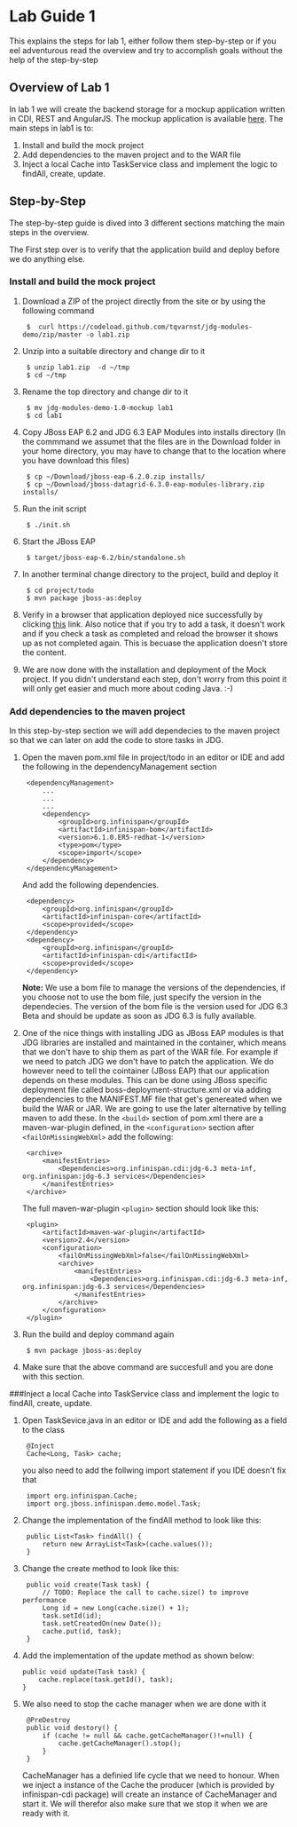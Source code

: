 # Lab Guide 1
This explains the steps for lab 1, either follow them step-by-step or if you eel adventurous read the overview and try to accomplish goals without the help of the step-by-step

## Overview of Lab 1
In lab 1 we will create the backend storage for a mockup application written in CDI, REST and AngularJS. The mockup application is available [here](https://github.com/tqvarnst/jdg-modules-demo/tree/1.0-mockup). The main steps in lab1 is to:

1. Install and build the mock project
2. Add dependencies to the maven project and to the WAR file
3. Inject a local Cache into TaskService class and implement the logic to findAll, create, update. 


## Step-by-Step
The step-by-step guide is dived into 3 different sections matching the main steps in the overview.

The First step over is to verify that the application build and deploy before we do anything else.

### Install and build the mock project

1. Download a ZIP of the project directly from the site or by using the following command

        $  curl https://codeload.github.com/tqvarnst/jdg-modules-demo/zip/master -o lab1.zip

2. Unzip into a suitable directory and change dir to it
        
        $ unzip lab1.zip  -d ~/tmp
        $ cd ~/tmp
       
3. Rename the top directory and change dir to it
        
        $ mv jdg-modules-demo-1.0-mockup lab1
        $ cd lab1
     
4. Copy JBoss EAP 6.2 and JDG 6.3 EAP Modules into installs directory (In the commmand we assumet that the files are in the Download folder in your home directory, you may have to change that to the location where you have download this files)

		$ cp ~/Download/jboss-eap-6.2.0.zip installs/
		$ cp ~/Download/jboss-datagrid-6.3.0-eap-modules-library.zip installs/
		
5. Run the init script

        $ ./init.sh
        
6. Start the JBoss EAP

		$ target/jboss-eap-6.2/bin/standalone.sh
		
7. In another terminal change directory to the project, build and deploy it

        $ cd project/todo
        $ mvn package jboss-as:deploy
8. Verify in a browser that application deployed nice successfully by clicking [this](http://localhost:8080/todo) link. Also notice that if you try to add a task, it doesn't work and if you check a task as completed and reload the browser it shows up as not completed again. This is becuase the application doesn't store the content. 


9. We are now done with the installation and deployment of the Mock project. If you didn't understand each step, don't worry from this point it will only get easier and much more about coding Java. :-) 


### Add dependencies to the maven project
In this step-by-step section we will add dependecies to the maven project so that we can later on add the code to store tasks in JDG. 

1. Open the maven pom.xml file in project/todo in an editor or IDE and add the following in the dependencyManagement section

		<dependencyManagement>
			...
			...
			...
			<dependency>
				<groupId>org.infinispan</groupId>
				<artifactId>infinispan-bom</artifactId>
				<version>6.1.0.ER5-redhat-1</version>
				<type>pom</type>
				<scope>import</scope>
			</dependency>
		</dependencyManagement>

	And add the following dependencies.

		<dependency>
			<groupId>org.infinispan</groupId>
			<artifactId>infinispan-core</artifactId>
			<scope>provided</scope>
		</dependency>
		<dependency>
			<groupId>org.infinispan</groupId>
			<artifactId>infinispan-cdi</artifactId>
			<scope>provided</scope>
		</dependency>
		
	**Note:** We use a bom file to manage the versions of the dependencies, if you choose not to use the bom file, just specify the version in the dependecies. The version of the bom file is the version used for JDG 6.3 Beta and should be update as soon as JDG 6.3 is fully available.

2. One of the nice things with installing JDG as JBoss EAP modules is that JDG libraries are installed and maintained in the container, which means that we don't have to ship them as part of the WAR file. For example if we need to patch JDG we don't have to patch the application. We do however need to tell the cointainer (JBoss EAP) that our application depends on these modules. This can be done using JBoss specific deployment file called boss-deployment-structure.xml or via adding dependencies to the MANIFEST.MF file that get's genereated when we build the WAR or JAR. We are going to use the later alternative by telling maven to add these. In the ```<build>``` section of pom.xml there are a maven-war-plugin defined, in the ```<configuration>``` section after ```<failOnMissingWebXml>``` add the following:

        <archive>
			<manifestEntries>
				<Dependencies>org.infinispan.cdi:jdg-6.3 meta-inf, org.infinispan:jdg-6.3 services</Dependencies>
			</manifestEntries>
		</archive>

	The full maven-war-plugin ```<plugin>``` section should look like this:

		<plugin>
			<artifactId>maven-war-plugin</artifactId>
			<version>2.4</version>
			<configuration>
				<failOnMissingWebXml>false</failOnMissingWebXml>
				<archive>
					<manifestEntries>
						<Dependencies>org.infinispan.cdi:jdg-6.3 meta-inf, org.infinispan:jdg-6.3 services</Dependencies>
					</manifestEntries>
				</archive>
			</configuration>
		</plugin>

3. Run the build and deploy command again

		$ mvn package jboss-as:deploy
		
4. Make sure that the above command are succesfull and you are done with this section.

###Inject a local Cache into TaskService class and implement the logic to findAll, create, update. 

1. Open TaskSevice.java in an editor or IDE and add the following as a field 
to the class

		@Inject
		Cache<Long, Task> cache;
		
	you also need to add the follwing import statement if you IDE doesn't fix that
	
		import org.infinispan.Cache;
		import org.jboss.infinispan.demo.model.Task;
		
2. Change the implementation of the findAll method to look like this:

		public List<Task> findAll() {
			return new ArrayList<Task>(cache.values());
		}
		
3. Change the create method to look like this:

		public void create(Task task) {
			// TODO: Replace the call to cache.size() to improve performance
			Long id = new Long(cache.size() + 1);
			task.setId(id);
			task.setCreatedOn(new Date());
			cache.put(id, task);
		}

4.	Add the implementation of the update method as shown below:

		public void update(Task task) {
			cache.replace(task.getId(), task);
		}

5. We also need to stop the cache manager when we are done with it
		
		@PreDestroy
		public void destory() {
			if (cache != null && cache.getCacheManager()!=null) {
				cache.getCacheManager().stop();
			}
		}

	CacheManager has a definied life cycle that we need to honour. When we inject a instance of the Cache the producer (which is provided by infinispan-cdi package) will create an instance of CacheManager and start it. We will therefor also make sure that we stop it when we are ready with it.

	

         
        
		
